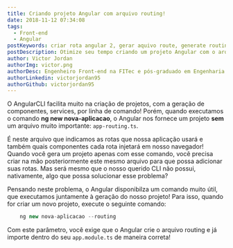 ```yaml
---
title: Criando projeto Angular com arquivo routing!
date: 2018-11-12 07:34:08
tags:
  - Front-end
  - Angular
postKeywords: criar rota angular 2, gerar aquivo route, generate routing angular 2, como gerar projeto com rota angular, angular, route, generate route
postDescription: Otimize seu tempo criando um projeto Angular com o arquivo de rota já configurado e importado em seu projeto através do AngularCLI!
author: Victor Jordan
authorImg: victor.png
authorDesc: Engenheiro Front-end na FITec e pós-graduado em Engenharia de Software pela PUC-MG e formado em Banco de Dados pela Fatec, apaixonado por usabilidade, performance e UX!
authorLinkedin: victorjordan95
authorGithub: victorjordan95
---
```


O AngularCLI facilita muito na criação de projetos, com a geração de componentes, services, por linha de comando! Porém, quando executamos o comando **ng new nova-aplicacao**, o Angular nos fornece um projeto **sem** um arquivo muito importante: `app-routing.ts`.

É neste arquivo que indicamos as rotas que nossa aplicação usará e também quais componentes cada rota injetará em nosso navegador! Quando você gera um projeto apenas com esse comando, você precisa criar na mão posteriormente este mesmo arquivo para que possa adicionar suas rotas. Mas será mesmo que o nosso querido CLI não possui, nativamente, algo que possa solucionar esse problema?

<!-- more -->

Pensando neste problema, o Angular disponibilza um comando muito útil, que executamos juntamente à geração do nosso projeto! Para isso, quando for criar um novo projeto, execute o seguinte comando:

```javascript
    ng new nova-aplicacao --routing
```

Com este parâmetro, você exige que o Angular crie o arquivo routing e já importe dentro do seu `app.module.ts` de maneira correta!
